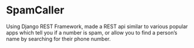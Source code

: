 # SpamCaller
Using Django REST Framework, made a REST api similar to various popular apps which tell you if a number is spam, or allow you to find a person’s name by searching for their phone number.
